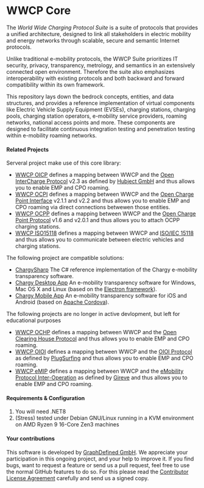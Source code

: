 # WWCP Core

The *World Wide Charging Protocol Suite* is a suite of protocols that provides a unified architecture,
designed to link all stakeholders in electric mobility and energy networks through scalable, secure
and semantic Internet protocols.

Unlike traditional e-mobility protocols, the WWCP Suite prioritizes IT security, privacy, transparency,
metrology, and semantics in an extensively connected open environment. Therefore the suite also
emphasizes interoperability with existing protocols and both backward and forward compatibility within
its own framework.

This repository lays down the bedrock concepts, entities, and data structures, and provides a reference
implementation of virtual components like Electric Vehicle Supply Equipment (EVSEs), charging stations,
charging pools, charging station operators, e-mobility service providers, roaming networks, national
access points and more. These components are designed to facilitate continuous integration testing and
penetration testing within e-mobility roaming networks.

#### Related Projects

Serveral project make use of this core library:
 - [WWCP OICP](https://github.com/OpenChargingCloud/WWCP_OICP) defines a mapping between WWCP and the [Open InterCharge Protocol](http://www.intercharge.eu) v2.3 as defined by [Hubject GmbH](http://www.hubject.com) and thus allows you to enable EMP and CPO roaming.
 - [WWCP OCPI](https://github.com/OpenChargingCloud/WWCP_OCPI) defines a mapping between WWCP and the [Open Charge Point Interface](https://github.com/ocpi/ocpi) v2.1.1 and v2.2 and thus allows you to enable EMP and CPO roaming via direct connections betwewen those entities.
 - [WWCP OCPP](https://github.com/OpenChargingCloud/WWCP_OCPP) defines a mapping between WWCP and the [Open Charge Point Protocol](http://www.openchargealliance.org) v1.6 and v2.0.1 and thus allows you to attach OCPP charging stations.
 - [WWCP ISO15118](https://github.com/OpenChargingCloud/WWCP_ISO15118) defines a mapping between WWCP and [ISO/IEC 15118](https://de.wikipedia.org/wiki/ISO_15118) and thus allows you to communicate between electric vehicles and charging stations.


The following project are compatible solutions:
- [ChargySharp](https://github.com/OpenChargingCloud/ChargySharp) The C# reference implementation of the Chargy e-mobility transparency software.
- [Chargy Desktop App](https://github.com/OpenChargingCloud/ChargyDesktopApp) An e-mobility transparency software for Windows, Mac OS X and Linux (based on the [Electron framework](https://electronjs.org/)).
- [Chargy Mobile App](https://github.com/OpenChargingCloud/ChargyMobilepApp) An e-mobility transparency software for iOS and Android (based on [Apache Cordova](https://cordova.apache.org)).

The following projects are no longer in active devlopment, but left for educational purposes

 - [WWCP OCHP](https://github.com/OpenChargingCloud/WWCP_OCHP) defines a mapping between WWCP and the [Open Clearing House Protocol](http://www.ochp.eu) and thus allows you to enable EMP and CPO roaming.
 - [WWCP OIOI](https://github.com/OpenChargingCloud/WWCP_OIOI) defines a mapping between WWCP and the [OIOI Protocol](https://docs.plugsurfing.com) as defined by [PlugSurfing](https://www.plugsurfing.com) and thus allows you to enable EMP and CPO roaming.
 - [WWCP eMIP](https://github.com/OpenChargingCloud/WWCP_eMIP) defines a mapping between WWCP and the [eMobility Protocol Inter-Operation](https://www.gireve.com/wp-content/uploads/2017/02/Gireve_Tech_eMIP-V0.7.4_ProtocolDescription_1.0.2_en.pdf) as defined by [Gireve](https://www.gireve.com) and thus allows you to enable EMP and CPO roaming.


#### Requirements & Configuration

1. You will need .NET8
2. (Stress) tested under Debian GNU/Linux running in a KVM environment on AMD Ryzen 9 16-Core Zen3 machines


#### Your contributions

This software is developed by [GraphDefined GmbH](http://www.graphdefined.com).
We appreciate your participation in this ongoing project, and your help to improve it.
If you find bugs, want to request a feature or send us a pull request, feel free to
use the normal GitHub features to do so. For this please read the
[Contributor License Agreement](Contributor%20License%20Agreement.txt)
carefully and send us a signed copy.
